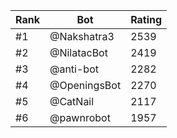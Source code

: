 Rank|Bot|Rating
---|---|---
#1|@Nakshatra3|2539
#2|@NilatacBot|2419
#3|@anti-bot|2282
#4|@OpeningsBot|2270
#5|@CatNail|2117
#6|@pawnrobot|1957
